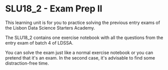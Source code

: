 # SLU18_2 - Exam Prep II

This learning unit is for you to practice solving the previous entry exams of the Lisbon Data Science Starters Academy.

The SLU18_2 contains one exercise notebook with all the questions from the entry exam of batch 4 of LDSSA.

You can solve the exam just like a normal exercise notebook or you can pretend that it's an exam. In the second case, it's advisable to find some distraction-free time.
